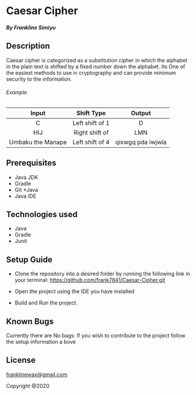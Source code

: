 # Caesar Cipher
##### By Frankline Simiyu

## Description
Caesar cipher is categorized as a substitution cipher in which the alphabet in the plain text is shifted by a fixed number down the alphabet. Its  One of the easiest methods to use in cryptography and can provide minimum security to the information.

###### Example
| Input  | Shift Type | Output |
| :----: |:----:|:----:|
| C | Left shift of 1 | D |
| HIJ | Right shift of  | LMN |
| Umbaku the Manape | Left shift of 4 | qixwgq pda iwjwla

## Prerequisites
* Java JDK
* Gradle
* Git
*Java
* Java IDE

## Technologies used
* Java
* Gradle
* Junit

## Setup Guide
 + Clone the repository into a desired folder by running the following link in your terminal: https://github.com/frank7841/Caesar-Cipher.git

+ Open the project using the IDE you have installed
+ Build and Run the project.


## Known Bugs
Currently there are No bags: If you wish to contribute to the project follow the setup information a bove

## License
franklinewax@gmail.com

Copyright @2020